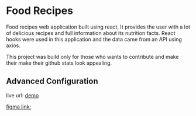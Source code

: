 #  Food Recipes

Food recipes web application built using react, It provides the user with a lot of delicious recipes and full information about its nutrition facts. React hooks were used in this application and the data came from an API using axios.

This project was build only for those who wants to contribute and make their make their github stats look appealing.




## Advanced Configuration

live url: [demo](https://foodrecipeorange.netlify.app/)

 [figma link:](https://www.figma.com/file/nPjr0PeomWUGpmyM1TSITf/Untitled?node-id=0%3A1&t=HX43Jx9pGIhEMVBl-0)

